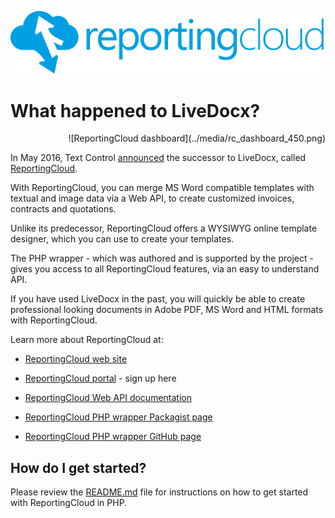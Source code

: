 ![Logo](../media/rc_logo_512.png)

# What happened to LiveDocx?

<div style="text-align:right">
![ReportingCloud dashboard](../media/rc_dashboard_450.png)
</div>

In May 2016, Text Control [announced](http://www.textcontrol.com/en_US/blog/archive/20160525/) the successor to LiveDocx, called [ReportingCloud](http://www.reporting.cloud/).

With ReportingCloud, you can merge MS Word compatible templates with textual and image data via a Web API, to create customized invoices, contracts and quotations.
 
Unlike its predecessor, ReportingCloud offers a WYSIWYG online template designer, which you can use to create your templates.

The PHP wrapper - which was authored and is supported by the project - gives you access to all ReportingCloud features, via an easy to understand API.

If you have used LiveDocx in the past, you will quickly be able to create professional looking documents in Adobe PDF, MS Word and HTML formats with ReportingCloud.

Learn more about ReportingCloud at:
 
* [ReportingCloud web site](http://www.reporting.cloud/)
 
* [ReportingCloud portal](https://portal.reporting.cloud/) - sign up here 

* [ReportingCloud Web API documentation](https://portal.reporting.cloud/Documentation/Reference/)

* [ReportingCloud PHP wrapper Packagist page](https://packagist.org/packages/textcontrol/txtextcontrol-reportingcloud)

* [ReportingCloud PHP wrapper GitHub page](https://github.com/TextControl/txtextcontrol-reportingcloud-php)

## How do I get started?

Please review the [README.md](../README.md) file for instructions on how to get started with ReportingCloud in PHP.